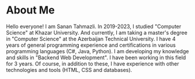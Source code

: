 <div class="container">
  <h1>About Me</h1>
  <p>
    Hello everyone! I am Sanan Tahmazli. In 2019-2023, I studied "Computer Science" at Khazar University. And currently, I am taking a master's degree in "Computer Science" at the Azerbaijan Technical University. I have 4 years of general programming experience and certifications in various programming languages (C#, Java, Python). I am developing my knowledge and skills in "Backend Web Development". I have been working in this field for 3 years. Of course, in addition to these, I have experience with other technologies and tools (HTML, CSS and databases).
  </p>
</div>
